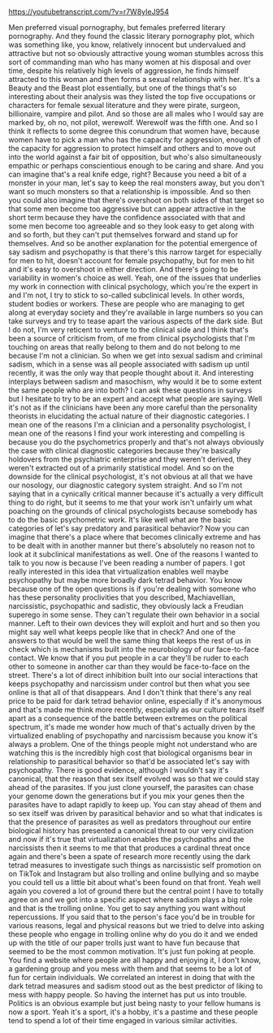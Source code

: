 https://youtubetranscript.com/?v=r7W8yIeJ954

 Men preferred visual pornography, but females preferred literary pornography. And they found the classic literary pornography plot, which was something like, you know, relatively innocent but undervalued and attractive but not so obviously attractive young woman stumbles across this sort of commanding man who has many women at his disposal and over time, despite his relatively high levels of aggression, he finds himself attracted to this woman and then forms a sexual relationship with her. It's a Beauty and the Beast plot essentially, but one of the things that's so interesting about their analysis was they listed the top five occupations or characters for female sexual literature and they were pirate, surgeon, billionaire, vampire and pilot. And so those are all males who I would say are marked by, oh no, not pilot, werewolf. Werewolf was the fifth one. And so I think it reflects to some degree this conundrum that women have, because women have to pick a man who has the capacity for aggression, enough of the capacity for aggression to protect himself and others and to move out into the world against a fair bit of opposition, but who's also simultaneously empathic or perhaps conscientious enough to be caring and share. And you can imagine that's a real knife edge, right? Because you need a bit of a monster in your man, let's say to keep the real monsters away, but you don't want so much monsters so that a relationship is impossible. And so then you could also imagine that there's overshoot on both sides of that target so that some men become too aggressive but can appear attractive in the short term because they have the confidence associated with that and some men become too agreeable and so they look easy to get along with and so forth, but they can't put themselves forward and stand up for themselves. And so be another explanation for the potential emergence of say sadism and psychopathy is that there's this narrow target for especially for men to hit, doesn't account for female psychopathy, but for men to hit and it's easy to overshoot in either direction. And there's going to be variability in women's choice as well. Yeah, one of the issues that underlies my work in connection with clinical psychology, which you're the expert in and I'm not, I try to stick to so-called subclinical levels. In other words, student bodies or workers. These are people who are managing to get along at everyday society and they're available in large numbers so you can take surveys and try to tease apart the various aspects of the dark side. But I do not, I'm very reticent to venture to the clinical side and I think that's been a source of criticism from, of me from clinical psychologists that I'm touching on areas that really belong to them and do not belong to me because I'm not a clinician. So when we get into sexual sadism and criminal sadism, which in a sense was all people associated with sadism up until recently, it was the only way that people thought about it. And interesting interplays between sadism and masochism, why would it be to some extent the same people who are into both? I can ask these questions in surveys but I hesitate to try to be an expert and accept what people are saying. Well it's not as if the clinicians have been any more careful than the personality theorists in elucidating the actual nature of their diagnostic categories. I mean one of the reasons I'm a clinician and a personality psychologist, I mean one of the reasons I find your work interesting and compelling is because you do the psychometrics properly and that's not always obviously the case with clinical diagnostic categories because they're basically holdovers from the psychiatric enterprise and they weren't derived, they weren't extracted out of a primarily statistical model. And so on the downside for the clinical psychologist, it's not obvious at all that we have our nosology, our diagnostic category system straight. And so I'm not saying that in a cynically critical manner because it's actually a very difficult thing to do right, but it seems to me that your work isn't unfairly um what poaching on the grounds of clinical psychologists because somebody has to do the basic psychometric work. It's like well what are the basic categories of let's say predatory and parasitical behavior? Now you can imagine that there's a place where that becomes clinically extreme and has to be dealt with in another manner but there's absolutely no reason not to look at it subclinical manifestations as well. One of the reasons I wanted to talk to you now is because I've been reading a number of papers. I got really interested in this idea that virtualization enables well maybe psychopathy but maybe more broadly dark tetrad behavior. You know because one of the open questions is if you're dealing with someone who has these personality proclivities that you described, Machiavellian, narcissistic, psychopathic and sadistic, they obviously lack a Freudian superego in some sense. They can't regulate their own behavior in a social manner. Left to their own devices they will exploit and hurt and so then you might say well what keeps people like that in check? And one of the answers to that would be well the same thing that keeps the rest of us in check which is mechanisms built into the neurobiology of our face-to-face contact. We know that if you put people in a car they'll be ruder to each other to someone in another car than they would be face-to-face on the street. There's a lot of direct inhibition built into our social interactions that keeps psychopathy and narcissism under control but then what you see online is that all of that disappears. And I don't think that there's any real price to be paid for dark tetrad behavior online, especially if it's anonymous and that's made me think more recently, especially as our culture tears itself apart as a consequence of the battle between extremes on the political spectrum, it's made me wonder how much of that's actually driven by the virtualized enabling of psychopathy and narcissism because you know it's always a problem. One of the things people might not understand who are watching this is the incredibly high cost that biological organisms bear in relationship to parasitical behavior so that'd be associated let's say with psychopathy. There is good evidence, although I wouldn't say it's canonical, that the reason that sex itself evolved was so that we could stay ahead of the parasites. If you just clone yourself, the parasites can chase your genome down the generations but if you mix your genes then the parasites have to adapt rapidly to keep up. You can stay ahead of them and so sex itself was driven by parasitical behavior and so what that indicates is that the presence of parasites as well as predators throughout our entire biological history has presented a canonical threat to our very civilization and now if it's true that virtualization enables the psychopaths and the narcissists then it seems to me that that produces a cardinal threat once again and there's been a spate of research more recently using the dark tetrad measures to investigate such things as narcissistic self promotion on on TikTok and Instagram but also trolling and online bullying and so maybe you could tell us a little bit about what's been found on that front. Yeah well again you covered a lot of ground there but the central point I have to totally agree on and we got into a specific aspect where sadism plays a big role and that is the trolling online. You get to say anything you want without repercussions. If you said that to the person's face you'd be in trouble for various reasons, legal and physical reasons but we tried to delve into asking these people who engage in trolling online why do you do it and we ended up with the title of our paper trolls just want to have fun because that seemed to be the most common motivation. It's just fun poking at people. You find a website where people are all happy and enjoying it, I don't know, a gardening group and you mess with them and that seems to be a lot of fun for certain individuals. We correlated an interest in doing that with the dark tetrad measures and sadism stood out as the best predictor of liking to mess with happy people. So having the internet has put us into trouble. Politics is an obvious example but just being nasty to your fellow humans is now a sport. Yeah it's a sport, it's a hobby, it's a pastime and these people tend to spend a lot of their time engaged in various similar activities.
